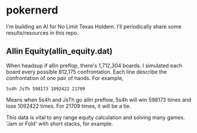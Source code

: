 # pokernerd

I'm building an AI for No Limit Texas Holdem. I'll periodically share some results/resources in this repo.

## Allin Equity(allin_equity.dat)

When headsup if allin preflop, there's 1,712,304 boards. I simulated each board every possible 812,175 confrontation. 
Each line describe the confrontation of one pair of hands. For example, 

`5s4h JsTh 598173 1092422 21709`

Means when 5s4h and JsTh go allin preflow, 5s4h will win 598173 times and lose 1092422 times. For 21709 times, it will be a tie.

This data is vital to any range equity calculation and solving many games. 'Jam or Fold' with short stacks, for example.
